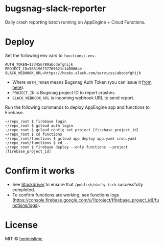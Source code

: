 # bugsnag-slack-reporter
Daily crash reporting batch running on AppEngine + Cloud Functions.

# Deploy
Set the following env vars to `functions/.env`.

```
AUTH_TOKEN=123456789abcdefghijk
PROJECT_ID=563196737765621c140006ae
SLACK_WEBHOOK_URL=https://hooks.slack.com/services/abcdefghijk
```

- Where `AUTH_TOKEN` means Bugsnag Auth Token (you can issue it [from here](https://app.bugsnag.com/settings/my-account)).
- `PROJECT_ID` is Bugsnag project ID to report crashes.
- `SLACK_WEBHOOK_URL` is incoming webhook URL to send report.

Run the following commands to deploy AppEngine app and functions to Firebase.

```
~/repo_root $ firebase login
~/repo_root $ gcloud auth login
~/repo_root $ gcloud config set project [firebase_project_id]
~/repo_root $ cd functions
~/repo_root/functions $ gcloud app deploy app.yaml cron.yaml
~/repo_root/functions $ cd ..
~/repo_root $ firebase deploy --only functions --project [firebase_project_id]
```

# Confirm it works
- See [Stackdriver](https://console.cloud.google.com/logs/viewer) to ensure that `/publish/daily-tick` successfully completed.
- To confirm functions are working,  see functions logs (https://console.firebase.google.com/u/1/project/[firebase_project_id]/functions/logs).

# License
MIT © [horimislime](https://horimisli.me/about)
